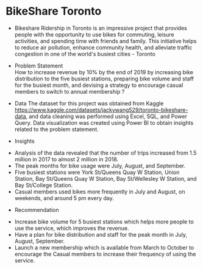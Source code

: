 # BikeShare Toronto
 
* Bikeshare Ridership in Toronto is an impressive project that provides people with the opportunity to use bikes for commuting, leisure activities, and spending time with friends and family. This initiative helps to reduce air pollution, enhance community health, and alleviate traffic congestion in one of the world's busiest cities - Toronto


*  Problem Statement  
   How to increase revenue by 10% by the end of 2019 by increasing bike distribution to the five busiest stations, preparing bike volume and staff for the busiest month, and devising a strategy to encourage casual members to switch to annual membership ?
   
   
* Data 
   The dataset for this project was obtained from Kaggle https://www.kaggle.com/datasets/jackywang529/toronto-bikeshare-data, and data cleaning was performed using Excel, SQL, and Power Query. Data visualization was created using Power BI to obtain insights related to the problem statement.
   
   
* Insights  
- Analysis of the data revealed that the number of trips increased from 1.5 million in 2017 to almost 2 million in 2018. 
- The peak months for bike usage were July, August, and September.
- Five busiest stations were York St/Queens Quay W Station, Union Station, Bay St/Queens Quay W Station, Bay St/Wellesley W Station, and Bay St/College Station.
- Casual members used bikes more frequently in July and August, on weekends, and around 5 pm every day. 


* Recommendation 
- Increase bike volume for 5 busiest stations which helps more people to use the service, which improves the revenue.  
- Have a plan for bike distribution and staff for the peak month in July, August, September. 
- Launch a new membership which is available from March to October to encourage the Casual members to increase their frequency of using the service. 
